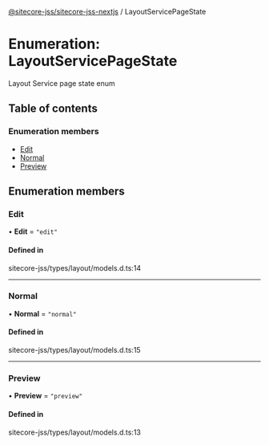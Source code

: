 [@sitecore-jss/sitecore-jss-nextjs](../README.md) / LayoutServicePageState

# Enumeration: LayoutServicePageState

Layout Service page state enum

## Table of contents

### Enumeration members

- [Edit](LayoutServicePageState.md#edit)
- [Normal](LayoutServicePageState.md#normal)
- [Preview](LayoutServicePageState.md#preview)

## Enumeration members

### Edit

• **Edit** = `"edit"`

#### Defined in

sitecore-jss/types/layout/models.d.ts:14

___

### Normal

• **Normal** = `"normal"`

#### Defined in

sitecore-jss/types/layout/models.d.ts:15

___

### Preview

• **Preview** = `"preview"`

#### Defined in

sitecore-jss/types/layout/models.d.ts:13
